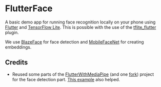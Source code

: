 # FlutterFace

A basic demo app for running face recognition locally on your phone using [Flutter](https://flutter.dev) and [TensorFlow Lite](https://www.tensorflow.org/lite). 
This is possible with the use of the [tflite_flutter](https://pub.dev/packages/tflite_flutter) plugin. 

We use [BlazeFace](https://arxiv.org/abs/1907.05047) for face detection and [MobileFaceNet](https://arxiv.org/abs/1804.07573) for creating embeddings.


## Credits

- Reused some parts of the [FlutterWithMediaPipe](https://github.com/JaeHeee/FlutterWithMediaPipe) (and one [fork](https://github.com/lcw99/FlutterWithMediaPipe)) project for the face detection part. [This example](https://github.com/tensorflow/flutter-tflite/blob/main/example/image_classification_mobilenet/lib/main.dart) also helped.
